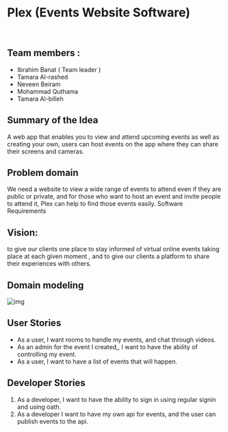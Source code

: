 # Plex (Events Website Software)
​
## Team members : 
* Ibrahim Banat ( Team leader )
* Tamara Al-rashed 
* Neveen Beiram
* Mohammad Quthama
* Tamara Al-billeh
​
## Summary of the Idea 
A web app that enables you to view and attend upcoming events as well as creating your own, users can host events on the app where they can share their screens and cameras.
​
## Problem domain 
We need a website to view a wide range of events to attend even if they are public or private, and for those who want to host an event and invite people to attend it, Plex can help to find those events easily.
Software Requirements
​
## Vision: 
to give our clients one place to stay informed of virtual online events taking place at each given moment , and to give our clients a platform to share their experiences with others.


## Domain modeling 

![img](https://f.top4top.io/p_1987hx8x31.png)


## User Stories

- As a user, I want rooms to handle my events, and chat through videos.
- As an admin for the event I created,, I want to have the ability of controlling my event. 
- As a user, I want to have a list of events  that will happen.

## Developer Stories

1. As a developer, I want to have the ability to sign in using regular signin and using oath.
2. As a developer I want to have my own api for events, and the user can publish events to the api.
